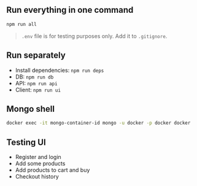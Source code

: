 ## Run everything in one command

```sh
npm run all
```

> `.env` file is for testing purposes only. Add it to `.gitignore`.

## Run separately

- Install dependencies: `npm run deps`
- DB: `npm run db`
- API: `npm run api`
- Client: `npm run ui`

## Mongo shell

```sh
docker exec -it mongo-container-id mongo -u docker -p docker docker
```

## Testing UI

- Register and login
- Add some products
- Add products to cart and buy
- Checkout history
